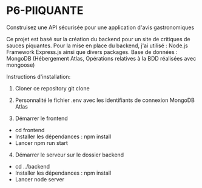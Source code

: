 # P6-PIIQUANTE
Construisez une API sécurisée pour une application d'avis gastronomiques

Ce projet est basé sur la création du backend pour un site de critiques de sauces piquantes.
Pour la mise en place du backend, j'ai utilisé  :
  Node.js 
  Framework Express.js ainsi que divers packages.
  Base de données : MongoDB (Hébergement Atlas, Opérations relatives à la BDD réalisées avec mongoose)
  

Instructions d'installation:

1. Cloner ce repository 
git clone

2.  Personnalité le fichier .env avec les identifiants de connexion MongoDB Atlas

3.  Démarrer le frontend
 - cd frontend 
 - Installer les dépendances : npm install
 - Lancer npm run start

4.  Démarrer le serveur sur le dossier backend
  - cd ../backend
  -  Installer les dépendances : npm install
  - Lancer node server
     


